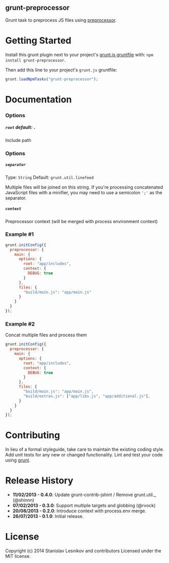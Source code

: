 grunt-preprocessor
------------------

Grunt task to preprocess JS files using [preprocessor](https://github.com/dcodeIO/Preprocessor.js).

Getting Started
===============

Install this grunt plugin next to your project's [grunt.js gruntfile][getting_started] with: `npm install grunt-preprocessor`.

Then add this line to your project's `grunt.js` gruntfile:

```javascript
grunt.loadNpmTasks("grunt-preprocessor");
```

[getting_started]: https://github.com/gruntjs/grunt/wiki/Getting-started
[grunt]: http://gruntjs.com

Documentation
=============

### Options

##### `root` _default_: `.`
Include path

### Options

##### `separator`
Type: `String`
Default: `grunt.util.linefeed`

Multiple files will be joined on this string. If you're processing concatenated JavaScript files with a minifier, you may need to use a semicolon `';'` as the separator.

##### `context`
Preprocessor context (will be merged with process environment context)

### Example #1

```javascript
grunt.initConfig({
  preprocessor: {
    main: {
      options: {
        root: "app/includes",
        context: {
          DEBUG: true
        }
      },
      files: {
        "build/main.js": "app/main.js"
      }
    }
  }
});
```

### Example #2
Concat multiple files and process them

```javascript
grunt.initConfig({
  preprocessor: {
    main: {
      options: {
        root: "app/includes",
        context: {
          DEBUG: true
        }
      },
      files: {
        "build/main.js": "app/main.js",
        "build/extras.js": ["app/libs.js", "app/additional.js"],
      }
    }
  }
});
```

Contributing
============

In lieu of a formal styleguide, take care to maintain the existing coding style. Add unit tests for any new or changed functionality. Lint and test your code using [grunt][grunt].

Release History
===============
*   __11/02/2013 - 0.4.0__: Update grunt-contrib-jshint / Remove grunt.util._ (@shinnn)
*   __07/02/2013 - 0.3.0__: Support multiple targets and globbing (@rvock)
*   __20/08/2013 - 0.2.0__: Introduce context with process.env merge.
*   __26/07/2013 - 0.1.0__: Initial release.

License
=======

Copyright (c) 2014 Stanislav Lesnikov and contributors
Licensed under the MIT license.
